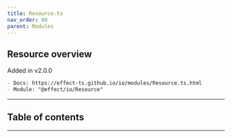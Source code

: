 ```yaml
---
title: Resource.ts
nav_order: 80
parent: Modules
---
```


## Resource overview

Added in v2.0.0

```md
- Docs: https://effect-ts.github.io/io/modules/Resource.ts.html
- Module: "@effect/io/Resource"
```

---

<h2 class="text-delta">Table of contents</h2>

---
